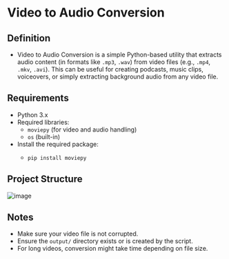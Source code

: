 # Video to Audio Conversion
## Definition
- Video to Audio Conversion is a simple Python-based utility that extracts audio content (in formats like `.mp3`, `.wav`) from video files (e.g., `.mp4`, `.mkv`, `.avi`). This can be useful for creating podcasts, music clips, voiceovers, or simply extracting background audio from any video file.
## Requirements
- Python 3.x
- Required libraries:
  -  `moviepy` (for video and audio handling)
  -  `os` (built-in)
- Install the required package:
  - ````
    pip install moviepy
    ````
## Project Structure
![image](https://github.com/user-attachments/assets/a35934dd-69d4-4215-8012-2f1abaaa77f3)

## Notes
- Make sure your video file is not corrupted.
- Ensure the `output/` directory exists or is created by the script.
- For long videos, conversion might take time depending on file size.


